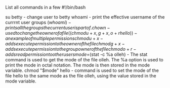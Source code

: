 List all commands in a few
#!/bin/bash

su betty - change user to betty
whoami - print the effective username of the currrnt user
groups $(whoami) - prints all the groups the current user is part of.
chown - used to change the owner of a file
((chmod u+x,g+x,o+r hello)) - an example of multiple permissions
chmod u+x - adds execute permission to the owner of the file
chmod g+x - adds execute permission to the group owner of the file
chmod o+r - adds read permission to other users
mode=$(stat -c %a olleh) - The stat command is used to get the mode of the file olleh. The %a option is used to print the mode in octal notation. The mode is then stored in the mode variable.
chmod "$mode" hello - command is used to set the mode of the file hello to the same mode as the file olleh, using the value stored in the mode variable.
